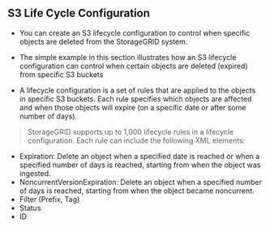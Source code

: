 ## S3 Life Cycle Configuration

* You can create an S3 lifecycle configuration to control when specific objects are deleted from the StorageGRID system.

* The simple example in this section illustrates how an S3 lifecycle configuration can control when certain objects are deleted (expired) from specific S3 buckets

* A lifecycle configuration is a set of rules that are applied to the objects in specific S3 buckets. Each rule specifies which objects are affected and when those objects will expire (on a specific date or after some number of days).

> StorageGRID supports up to 1,000 lifecycle rules in a lifecycle configuration. Each rule can include the following XML elements:
  - Expiration: Delete an object when a specified date is reached or when a specified number of days is reached, starting from when the object was ingested.
  - NoncurrentVersionExpiration: Delete an object when a specified number of days is reached,  starting from when the object became noncurrent.
  - Filter (Prefix, Tag)
  -  Status
  -  ID